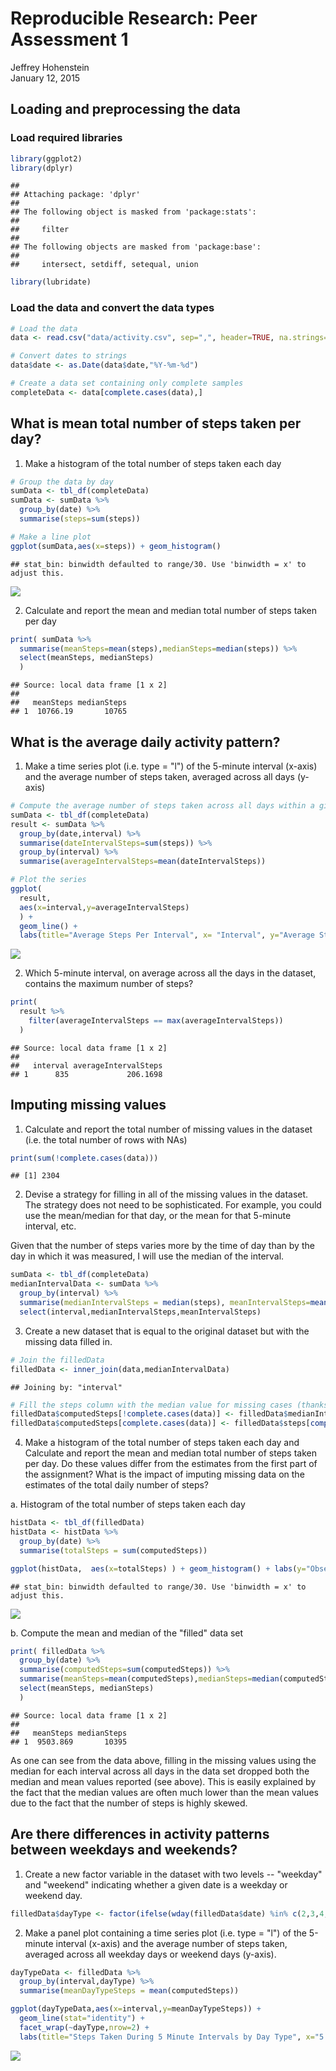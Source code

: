 # Reproducible Research: Peer Assessment 1
Jeffrey Hohenstein  
January 12, 2015  

## Loading and preprocessing the data

### Load required libraries


```r
library(ggplot2)
library(dplyr)
```

```
## 
## Attaching package: 'dplyr'
## 
## The following object is masked from 'package:stats':
## 
##     filter
## 
## The following objects are masked from 'package:base':
## 
##     intersect, setdiff, setequal, union
```

```r
library(lubridate)
```

### Load the data and convert the data types


```r
# Load the data 
data <- read.csv("data/activity.csv", sep=",", header=TRUE, na.strings="NA")

# Convert dates to strings
data$date <- as.Date(data$date,"%Y-%m-%d")

# Create a data set containing only complete samples
completeData <- data[complete.cases(data),]
```

## What is mean total number of steps taken per day?

1. Make a histogram of the total number of steps taken each day


```r
# Group the data by day
sumData <- tbl_df(completeData)
sumData <- sumData %>%
  group_by(date) %>%
  summarise(steps=sum(steps))

# Make a line plot
ggplot(sumData,aes(x=steps)) + geom_histogram()
```

```
## stat_bin: binwidth defaulted to range/30. Use 'binwidth = x' to adjust this.
```

![](PA1_template_files/figure-html/unnamed-chunk-3-1.png) 

2. Calculate and report the mean and median total number of steps taken per day


```r
print( sumData %>%
  summarise(meanSteps=mean(steps),medianSteps=median(steps)) %>%
  select(meanSteps, medianSteps) 
  )
```

```
## Source: local data frame [1 x 2]
## 
##   meanSteps medianSteps
## 1  10766.19       10765
```

## What is the average daily activity pattern?

1. Make a time series plot (i.e. type = "l") of the 5-minute interval (x-axis) and the average number of steps taken, averaged across all days (y-axis)


```r
# Compute the average number of steps taken across all days within a given interval, excluding NAs
sumData <- tbl_df(completeData)
result <- sumData %>%
  group_by(date,interval) %>%
  summarise(dateIntervalSteps=sum(steps)) %>%
  group_by(interval) %>%
  summarise(averageIntervalSteps=mean(dateIntervalSteps))

# Plot the series
ggplot(
  result,
  aes(x=interval,y=averageIntervalSteps)
  ) + 
  geom_line() + 
  labs(title="Average Steps Per Interval", x= "Interval", y="Average Steps")
```

![](PA1_template_files/figure-html/unnamed-chunk-5-1.png) 

2. Which 5-minute interval, on average across all the days in the dataset, contains the maximum number of steps?


```r
print(
  result %>%
    filter(averageIntervalSteps == max(averageIntervalSteps))
  )
```

```
## Source: local data frame [1 x 2]
## 
##   interval averageIntervalSteps
## 1      835             206.1698
```

## Imputing missing values

1. Calculate and report the total number of missing values in the dataset (i.e. the total number of rows with NAs)


```r
print(sum(!complete.cases(data)))
```

```
## [1] 2304
```

2. Devise a strategy for filling in all of the missing values in the dataset. The strategy does not need to be sophisticated. For example, you could use the mean/median for that day, or the mean for that 5-minute interval, etc.

Given that the number of steps varies more by the time of day than by the day in which it was measured, I will use the median of the interval.


```r
sumData <- tbl_df(completeData)
medianIntervalData <- sumData %>%
  group_by(interval) %>%
  summarise(medianIntervalSteps = median(steps), meanIntervalSteps=mean(steps)) %>%
  select(interval,medianIntervalSteps,meanIntervalSteps)
```

3. Create a new dataset that is equal to the original dataset but with the missing data filled in.


```r
# Join the filledData 
filledData <- inner_join(data,medianIntervalData) 
```

```
## Joining by: "interval"
```

```r
# Fill the steps column with the median value for missing cases (thanks to limitations in dplyr)
filledData$computedSteps[!complete.cases(data)] <- filledData$medianIntervalSteps[!complete.cases(data)]
filledData$computedSteps[complete.cases(data)] <- filledData$steps[complete.cases(data)]
```

4. Make a histogram of the total number of steps taken each day and Calculate and report the mean and median total number of steps taken per day. Do these values differ from the estimates from the first part of the assignment? What is the impact of imputing missing data on the estimates of the total daily number of steps?

a. Histogram of the total number of steps taken each day


```r
histData <- tbl_df(filledData)
histData <- histData %>%
  group_by(date) %>%
  summarise(totalSteps = sum(computedSteps))

ggplot(histData,  aes(x=totalSteps) ) + geom_histogram() + labs(y="Observed or Computed Steps Taken",x="Date")
```

```
## stat_bin: binwidth defaulted to range/30. Use 'binwidth = x' to adjust this.
```

![](PA1_template_files/figure-html/unnamed-chunk-10-1.png) 

b. Compute the mean and median of the "filled" data set


```r
print( filledData %>%
  group_by(date) %>%
  summarise(computedSteps=sum(computedSteps)) %>%
  summarise(meanSteps=mean(computedSteps),medianSteps=median(computedSteps)) %>%
  select(meanSteps, medianSteps) 
  )
```

```
## Source: local data frame [1 x 2]
## 
##   meanSteps medianSteps
## 1  9503.869       10395
```

As one can see from the data above, filling in the missing values using the median for each interval across all days in the data set dropped both the median and mean values reported (see above). This is easily explained by the fact that the median values are often much lower than the mean values due to the fact that the number of steps is highly skewed.

## Are there differences in activity patterns between weekdays and weekends?

1. Create a new factor variable in the dataset with two levels -- "weekday" and "weekend" indicating whether a given date is a weekday or weekend day.


```r
filledData$dayType <- factor(ifelse(wday(filledData$date) %in% c(2,3,4,5,6),"weekday","weekend"))
```

2. Make a panel plot containing a time series plot (i.e. type = "l") of the 5-minute interval (x-axis) and the average number of steps taken, averaged across all weekday days or weekend days (y-axis).


```r
dayTypeData <- filledData %>%
  group_by(interval,dayType) %>%
  summarise(meanDayTypeSteps = mean(computedSteps))

ggplot(dayTypeData,aes(x=interval,y=meanDayTypeSteps)) +
  geom_line(stat="identity") +
  facet_wrap(~dayType,nrow=2) +
  labs(title="Steps Taken During 5 Minute Intervals by Day Type", x="5 Minute Interval", y="Steps taken (mean, missing values provided)")
```

![](PA1_template_files/figure-html/unnamed-chunk-13-1.png) 
